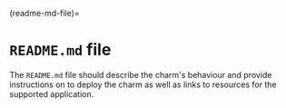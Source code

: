 (readme-md-file)=

# `README.md` file

The `README.md` file should describe the charm's behaviour and provide instructions on
to deploy the charm as well as links to resources for the supported application.
